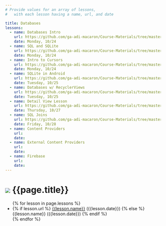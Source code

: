 ```yaml
---
# Provide values for an array of lessons,
#   with each lesson having a name, url, and date

title: Databases
lessons:
  - name: Databases Intro
    url: https://github.com/ga-adi-macaron/Course-Materials/tree/master/lessons/databases/databases-intro-lesson
    date: Monday, 10/24
  - name: SQL and SQLite
    url: https://github.com/ga-adi-macaron/Course-Materials/tree/master/lessons/databases/sqlite-lesson
    date: Monday, 10/24
  - name: Intro to Cursors
    url: https://github.com/ga-adi-macaron/Course-Materials/tree/master/lessons/databases/cursors-intro-lesson
    date: Monday, 10/24
  - name: SQLite in Android
    url: https://github.com/ga-adi-macaron/Course-Materials/tree/master/lessons/databases/sql-in-android-lesson
    date: Tuesday, 10/25
  - name: Databases w/ RecyclerViews
    url: https://github.com/ga-adi-macaron/Course-Materials/tree/master/lessons/databases/database-recyclerview-lesson
    date: Tuesday, 10/25
  - name: Detail View Lesson
    url: https://github.com/ga-adi-macaron/Course-Materials/tree/master/lessons/databases/detail-view-lesson
    date: Thursday, 10/27
  - name: SQL Joins
    url: https://github.com/ga-adi-macaron/Course-Materials/tree/master/lessons/databases/joins-lesson
    date: Friday, 10/28
  - name: Content Providers
    url: 
    date: 
  - name: External Content Providers
    url: 
    date: 
  - name: Firebase
    url: 
    date: 
---
```


# ![](https://ga-dash.s3.amazonaws.com/production/assets/logo-9f88ae6c9c3871690e33280fcf557f33.png) {{page.title}}

<ul>
  {% for lesson in page.lessons %}
  <li>
    {% if lesson.url %}
      <a href="{{lesson.url}}">{{lesson.name}}</a> ({{lesson.date}})
    {% else %}
      {{lesson.name}} ({{lesson.date}})
    {% endif %}</li>
  </li>
  {% endfor %}
</ul>
